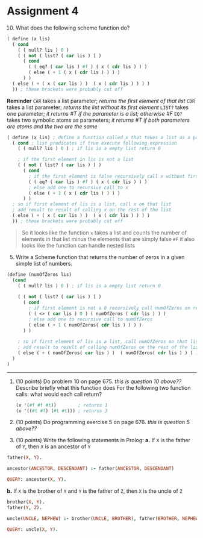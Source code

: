 # Assignment 4

10. What does the following scheme function do?

```lisp
( define (x lis)
  ( cond 
    ( ( null? lis ) 0 )
    ( ( not ( list? ( car lis ) ) )
      ( cond 
        ( ( eq? ( car lis ) #f ) ( x ( cdr lis ) ) )
        ( else ( + 1 ( x ( cdr lis ) ) ) )
      ) )
  ( else ( + ( x ( car lis ) )  ( x ( cdr lis ) ) ) )
  )) ; these brackets were probably cut off

```

**Reminder**
`CAR` takes a list parameter; <i>returns the first element of that list</i>
`CDR` takes a list parameter; <i>returns the list without its first element</i>
`LIST?` takes one parameter; <i>it returns #T if the parameter is a list; otherwise #F</i>
`EQ?` takes two symbolic atoms as parameters; <i>it returns #T if both parameters are atoms and the two are the same</i>

```lisp
( define (x lis) ; define a function called x that takes a list as a parameter
  ( cond ; list predicates if true execute following expression
    ( ( null? lis ) 0 ) ; if lis is a empty list return 0

    ; if the first element in lis is not a list
    ( ( not ( list? ( car lis ) ) )
      ( cond 
        ; if the first element is false recursively call x without first element
        ( ( eq? ( car lis ) #f ) ( x ( cdr lis ) ) )
        ; else add one to recursive call to x
        ( else ( + 1 ( x ( cdr lis ) ) ) )
      ) )
  ; so if first element of lis is a list, call x on that list
  ; add result to result of calling x on the rest of the list
  ( else ( + ( x ( car lis ) )  ( x ( cdr lis ) ) ) )
  )) ; these brackets were probably cut off

```

> So it looks like the function `x` takes a list and counts the number of elements in that list 
> minus the elements that are simply false `#F`
> it also looks like the function can handle nested lists

5. Write a Scheme function that returns the number of zeros in a given simple list of numbers.
```lisp
(define (numOfZeros lis)
  (cond 
    ( ( null? lis ) 0 ) ; if lis is a empty list return 0
    
    ( ( not ( list? ( car lis ) ) )
      ( cond 
        ; if first element is not a 0 recursively call numOfZeros on remaining
        ( ( <> ( car lis ) 0 ) ( numOfZeros ( cdr lis ) ) )
        ; else add one to recursive call to numOfZeros
        ( else ( + 1 ( numOfZeros( cdr lis ) ) ) )
      ) )
    
    ; so if first element of lis is a list, call numOfZeros on that list
    ; add result to result of calling numOfZeros on the rest of the list
    ( else ( + ( numOfZeros( car lis ) )  ( numOfZeros( cdr lis ) ) ) )
  )
)
```

---

1. (10 points) Do problem 10 on page 675. *this is question 10 above??*
   Describe briefly what this function does
   For the following two function calls:
   what would each call return?

   ```scheme
   (x '(#f #f #t))        ; returns 1
   (x '((#t #f) (#t #t))) ; returns 3
   ```

2. (10 points) Do programming exercise 5 on page 676. *this is question 5 above??*

3. (10 points) Write the following statements in Prolog:
  <b>a.</b> If `X` is the father of `Y`, then `X` is an ancestor of `Y`

```prolog
father(X, Y).

ancestor(ANCESTOR, DESCENDANT) :- father(ANCESTOR, DESCENDANT)

QUERY: ancestor(X, Y).
```

  <b>b.</b> If `X` is the brother of `Y` and `Y` is the father of `Z`, then `X` is the uncle of `Z`

```prolog
brother(X, Y).
father(Y, Z).

uncle(UNCLE, NEPHEW) :- brother(UNCLE, BROTHER), father(BROTHER, NEPHEW).

QUERY: uncle(X, Y).
```